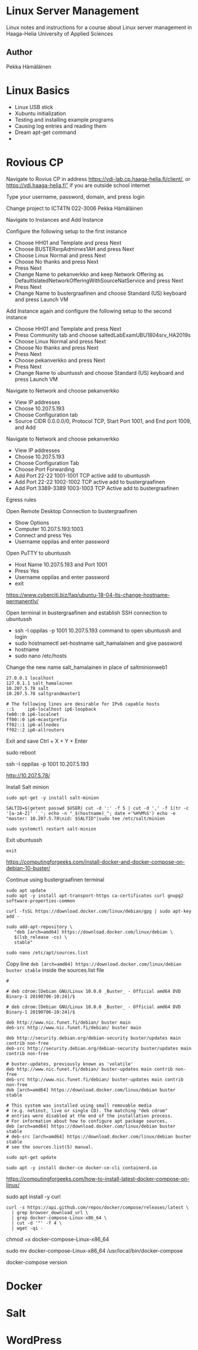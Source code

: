 # Linux Server Management

Linux notes and instructions for a course about Linux server management in Haaga-Helia University of Applied Sciences


## Author

Pekka Hämäläinen


# Linux Basics

- Linux USB stick
- Xubuntu initialization
- Testing and installing example programs
- Causing log entries and reading them 
- Dream apt-get command
- 

# Rovious CP

Navigate to Rovius CP in address https://vdi-lab.cp.haaga-helia.fi/client/, or https://vdi.haaga-helia.fi” if you are outside school internet

Type your username, password, domain, and press login

Change project to ICT4TN 022-3006 Pekka Hämäläinen

Navigate to Instances and Add Instance

Configure the following setup to the first instance
- Choose HH01 and Template and press Next
- Choose BUSTERxrpAdminws1AH and press Next
- Choose Linux Normal and press Next
- Choose No thanks and press Next
- Press Next
- Change Name to pekanverkko and keep Network Offering as DefaultIslatedNetworkOfferingWithSourceNatService and press Next
- Press Next
- Change Name to bustergraafinen and choose Standard (US) keyboard and press Launch VM

Add Instance again and configure the following setup to the second instance
- Choose HH01 and Template and press Next
- Press Community tab and choose saltedLabExamUBU1804srv_HA2019s
- Choose Linux Normal and press Next
- Choose No thanks and press Next
- Press Next
- Choose pekanverkko and press Next
- Press Next
- Change Name to ubuntussh and choose Standard (US) keyboard and press Launch VM

Navigate to Network and choose pekanverkko
- View IP addresses
- Choose 10.207.5.193
- Choose Configuration tab
- Source CIDR 0.0.0.0/0, Protocol TCP, Start Port 1001, and End port 1009, and Add

Navigate to Network and choose pekanverkko
- View IP addresses
- Choose 10.207.5.193
- Choose Configuration Tab
- Choose Port Forwarding
- Add Port 22-22 1001-1001 TCP active add to ubuntussh
- Add Port 22-22 1002-1002 TCP active add to bustergraafinen
- Add Port 3389-3389 1003-1003 TCP Active add to bustergraafinen

Egress rules

Open Remote Desktop Connection to bustergraafinen
- Show Options 
- Computer 10.207.5.193:1003
- Connect and press Yes
- Username oppilas and enter password

Open PuTTY to ubuntussh
- Host Name 10.207.5.193 and Port 1001
- Press Yes
- Username oppilas and enter password
- exit

https://www.cyberciti.biz/faq/ubuntu-18-04-lts-change-hostname-permanently/

Open terminal in bustergraafinen and establish SSH connection to ubuntussh
- ssh -I oppilas -p 1001 10.207.5.193 command to open ubuntussh and login
- sudo hostnamectl set-hostname salt_hamalainen and give password
- hostname
- sudo nano /etc/hosts

Change the new name salt_hamalainen in place of saltminionweb1

```
27.0.0.1 localhost
127.0.1.1 salt_hamalainen
10.207.5.78 salt
10.207.5.78 saltgrandmaster1

# The following lines are desirable for IPv6 capable hosts
::1     ip6-localhost ip6-loopback
fe00::0 ip6-localnet
ff00::0 ip6-mcastprefix
ff02::1 ip6-allnodes
ff02::2 ip6-allrouters
```

Exit and save Ctrl + X + Y + Enter

sudo reboot

ssh -I oppilas -p 1001 10.207.5.193

http://10.207.5.78/

Install Salt minion

```
sudo apt-get -y install salt-minion
```

```
SALTID=$(getent passwd $USER| cut -d ':' -f 5 | cut -d ',' -f 1|tr -c '[a-zA-Z]' '_'; echo -n "_$(hostname)_"; date +'%H%M%S') echo -e "master: 10.207.5.78\nid: $SALTID"|sudo tee /etc/salt/minion
```

```
sudo systemctl restart salt-minion
```

Exit ubuntussh

```
exit
```

https://computingforgeeks.com/install-docker-and-docker-compose-on-debian-10-buster/

Continue using bustergraafinen terminal

```
sudo apt update
sudo apt -y install apt-transport-https ca-certificates curl gnupg2 software-properties-common
```

```
curl -fsSL https://download.docker.com/linux/debian/gpg | sudo apt-key add -
```

```
sudo add-apt-repository \
   "deb [arch=amd64] https://download.docker.com/linux/debian \
   $(lsb_release -cs) \
   stable"
```

```
sudo nano /etc/apt/sources.list
```

Copy line ```deb [arch=amd64] https://download.docker.com/linux/debian buster stable``` inside the sources.list file

```
# 

# deb cdrom:[Debian GNU/Linux 10.0.0 _Buster_ - Official amd64 DVD Binary-1 20190706-10:24]/$

# deb cdrom:[Debian GNU/Linux 10.0.0 _Buster_ - Official amd64 DVD Binary-1 20190706-10:24]/$

deb http://www.nic.funet.fi/debian/ buster main
deb-src http://www.nic.funet.fi/debian/ buster main

deb http://security.debian.org/debian-security buster/updates main contrib non-free
deb-src http://security.debian.org/debian-security buster/updates main contrib non-free

# buster-updates, previously known as 'volatile'
deb http://www.nic.funet.fi/debian/ buster-updates main contrib non-free
deb-src http://www.nic.funet.fi/debian/ buster-updates main contrib non-free
deb [arch=amd64] https://download.docker.com/linux/debian buster stable

# This system was installed using small removable media
# (e.g. netinst, live or single CD). The matching "deb cdrom"
# entries were disabled at the end of the installation process.
# For information about how to configure apt package sources,
deb [arch=amd64] https://download.docker.com/linux/debian buster stable
# deb-src [arch=amd64] https://download.docker.com/linux/debian buster stable
# see the sources.list(5) manual.
```

```
sudo apt-get update
```

```
sudo apt -y install docker-ce docker-ce-cli containerd.io
```

https://computingforgeeks.com/how-to-install-latest-docker-compose-on-linux/

sudo apt install -y curl

```
curl -s https://api.github.com/repos/docker/compose/releases/latest \
  | grep browser_download_url \
  | grep docker-compose-Linux-x86_64 \
  | cut -d '"' -f 4 \
  | wget -qi -
```

chmod +x docker-compose-Linux-x86_64

sudo mv docker-compose-Linux-x86_64 /usr/local/bin/docker-compose

docker-compose version




# Docker


# Salt


# WordPress

